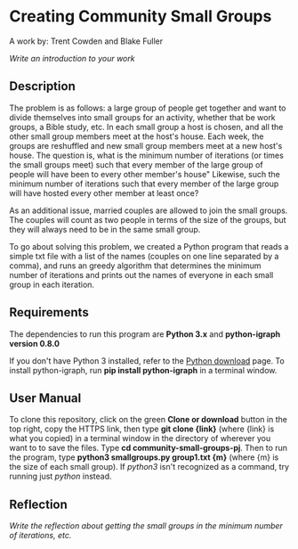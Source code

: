 # Creating Community Small Groups
A work by: Trent Cowden and Blake Fuller

*Write an introduction to your work*

## Description
The problem is as follows: a large group of people get together and want to divide themselves into small groups for an activity, whether that be work groups, a Bible study, etc. In each small group a host is chosen, and all the other small group members meet at the host's house. Each week, the groups are reshuffled and new small group members meet at a new host's house. The question is, what is the minimum number of iterations (or times the small groups meet) such that every member of the large group of people will have been to every other member's house" Likewise, such the minimum number of iterations such that every member of the large group will have hosted every other member at least once?

As an additional issue, married couples are allowed to join the small groups. The couples will count as two people in terms of the size of the groups, but they will always need to be in the same small group.

To go about solving this problem, we created a Python program that reads a simple txt file with a list of the names (couples on one line separated by a comma), and runs an greedy algorithm that determines the minimum number of iterations and prints out the names of everyone in each small group in each iteration.

## Requirements
The dependencies to run this program are **Python 3.x** and **python-igraph version 0.8.0**

If you don't have Python 3 installed, refer to the [Python download](https://www.python.org/downloads/) page.
To install python-igraph, run **pip install python-igraph** in a terminal window.

## User Manual
To clone this repository, click on the green **Clone or download** button in the top right, copy the HTTPS link, then type **git clone {link}** (where {link} is what you copied) in a terminal window in the directory of wherever you want to to save the files. Type **cd community-small-groups-pj**. Then to run the program, type **python3 smallgroups.py group1.txt {m}** (where {m} is the size of each small group). If *python3* isn't recognized as a command, try running just *python* instead.

## Reflection
*Write the reflection about getting the small groups in the minimum number of iterations, etc.*


